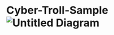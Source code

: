 # Cyber-Troll-Sample![Untitled Diagram](https://user-images.githubusercontent.com/59301868/136645254-7d468691-ec07-47f3-8b76-f412bb36bf87.png)
